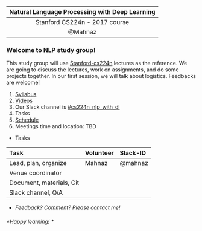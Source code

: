 |Natural Language Processing with Deep Learning|
|:---:|
| Stanford CS224n - 2017 course |
|@Mahnaz|


### Welcome to NLP study group! 
This study group will use [Stanford-cs224n](http://web.stanford.edu/class/cs224n/) lectures as the reference. We are going to discuss the lectures, work on assignments, and do some projects together. In our first session, we will talk about logistics. Feedbacks are welcome!
1. [Syllabus](http://web.stanford.edu/class/cs224n/syllabus.html)
2. [Videos](https://www.youtube.com/playlist?list=PLqdrfNEc5QnuV9RwUAhoJcoQvu4Q46Lja)
3. Our Slack channel is [#cs224n_nlp_with_dl](https://deepseattle.slack.com/messages/C8AEK7D8D/)
4. Tasks
5. [Schedule](https://github.com/MahnazAkbariKasten/nlp_cs224n_2017/blob/master/cs224n_nlp_with_dl_schedule.md)
6. Meetings time and location: TBD

* Tasks

|Task| Volunteer|Slack-ID|
|:---|:---|:---|
|Lead, plan, organize|Mahnaz|@mahnaz
|Venue coordinator|||
|Document, materials, Git|||
|Slack channel, Q/A ||||


* *Feedback? Comment? Please contact me!*
###### *Happy learning! * 

